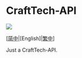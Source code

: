 # CraftTech-API

[![](https://jitpack.io/v/MBYL-InkAndSoul/CraftTech-API.svg)](https://jitpack.io/#MBYL-InkAndSoul/CraftTech-API)

[[简中](./README_HANS.md)|[English]|[繁中](./README_HANT.md)]

Just a CraftTech-API.